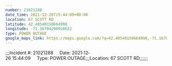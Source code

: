 ```yaml
---
number: 21021288
date_time: 2021-12-26T15:44:09+00:00
location: 67 SCOTT RD
latitude: 42.40540150664998
longitude: -71.16784290930622
type: POWER OUTAGE
google_maps_link: https://maps.google.com/?q=42.40540150664998,-71.16784290930622
---
```


;;;Incident #: 21021288     Date: 2021‐12‐26 15:44:09     Type: POWER OUTAGE;;;Location: 67 SCOTT RD;;;;;;

